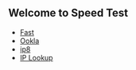 ## Welcome to Speed Test
- [Fast](https://fast.com)
- [Ookla](https://speedtest.net)
- [ip8](https://ip8.com/speed-test)
- [IP Lookup](https://ip8.com/)
